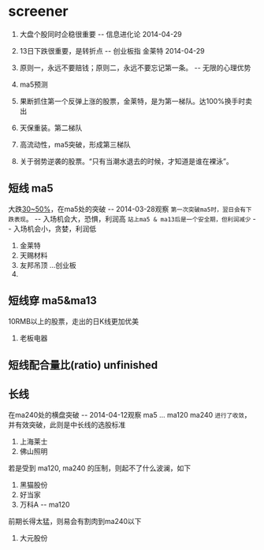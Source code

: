 # screener

  1. 大盘个股同时企稳很重要     -- 信息进化论 2014-04-29

  2. 13日下跌很重要，是转折点   -- 创业板指 金莱特 2014-04-29

  3. 原则一，永远不要赔钱；原则二，永远不要忘记第一条。 -- 无限的心理优势

  4. ma5预测

  5. 果断抓住第一个反弹上涨的股票，金莱特，是为第一梯队。达100%换手时卖出

  6. 天保重装。第二梯队

  7. 高流动性，ma5突破，形成第三梯队

  8. 关于弱势逆袭的股票。“只有当潮水退去的时候，才知道是谁在裸泳”。

## 短线 ma5

  大跌[30~50%](13内)，在ma5处的突破 -- 2014-03-28观察
  `第一次突破ma5时，翌日会有下跌表现`。       -- 入场机会大，恐惧，利润高
  `站上ma5 & ma13后是一个安全期，但利润减少`  -- 入场机会小，贪婪，利润低

  1. 金莱特
  2. 天赐材料 
  3. 友邦吊顶 ...创业板
  4. 

## 短线穿 ma5&ma13

  10RMB以上的股票，走出的日K线更加优美
  1. 老板电器


## 短线配合量比(ratio) unfinished


## 长线

  在ma240处的横盘突破 -- 2014-04-12观察
  ma5 ... ma120 ma240 `进行了收敛`，并有效突破，此则是中长线的选股标准

  1. 上海莱士
  2. 佛山照明

  若是受到 ma120, ma240 的压制，则起不了什么波澜，如下

  1. 黑猫股份
  2. 好当家
  3. 万科A        -- ma120

  前期长得太猛，则易会有割肉到ma240以下

  1. 大元股份

